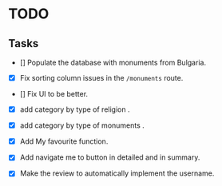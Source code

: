 # TODO

## Tasks

- [] Populate the database with monuments from Bulgaria.
- [x] Fix sorting column issues in the `/monuments` route.
- [] Fix UI to be better.
- [x] add category by type of religion .
- [x] add category by type of monuments .

- [x] Add My favourite function.
- [x] Add navigate me to button in detailed and in summary.
- [x] Make the review to automatically implement the username.
